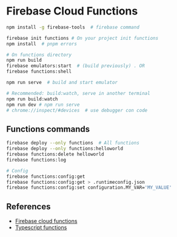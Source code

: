 # Firebase Cloud Functions
```bash
npm install -g firebase-tools  # firebase command

firebase init functions # On your project init functions
npm install  # pnpm errors

# On functions directory
npm run build
firebase emulators:start  # (build previously) . OR
firebase functions:shell

npm run serve  # build and start emulator

# Recommended: build:watch, serve in another terminal 
npm run build:watch
npm run dev # npm run serve 
# chrome://inspect/#devices  # use debugger con code
```

## Functions commands
```bash
firebase deploy --only functions  # All functions
firebase deploy --only functions:helloworld
firebase functions:delete helloworld
firebase functions:log

# Config
firebase functions:config:get
firebase functions:config:get > .runtimeconfig.json
firebase functions:config:set configuration.MY_VAR='MY_VALUE'
```

## References
- [Firebase cloud functions](https://firebase.google.com/docs/functions/get-started)
- [Typescript functions](https://firebase.google.com/docs/functions/typescript)